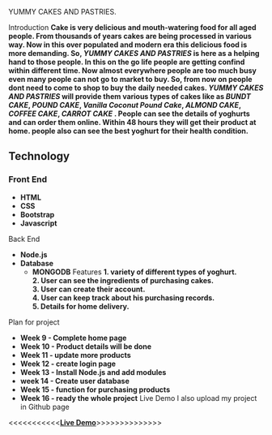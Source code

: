  YUMMY CAKES AND PASTRIES. 

 Introduction
**Cake is very delicious and mouth-watering food for all aged people. From thousands of years cakes are being processed in various way. Now in this over populated and modern era this delicious food is more demanding. So, *YUMMY CAKES AND PASTRIES* is here as a helping hand to those people. In this on the go life people are getting confind within different time. Now almost everywhere people are too much busy even many people can not go to market to buy. So, from now on people dont need to come to shop to buy the daily needed cakes. *YUMMY CAKES AND PASTRIES* will provide them various types of cakes like as *BUNDT CAKE*, *POUND CAKE*, *Vanilla Coconut Pound Cake*, *ALMOND CAKE*, *COFFEE CAKE*, *CARROT CAKE* . People can see the details of yoghurts and can order them online. Within 48 hours they will get their product at home. people also can see the best yoghurt for their health condition.**

## Technology
### Front End
* **HTML**
* **CSS**
* **Bootstrap**
* **Javascript**

 Back End
* **Node.js**
* **Database**
    * **MONGODB**
 Features
**1. variety of different types of yoghurt.**        
**2. User can see the ingredients of purchasing cakes.**       
**3. User can create their account.**        
**4. User can keep track about his purchasing records.**       
**5. Details for home delivery.**         

 Plan for project

* **Week 9 - Complete home page**
* **Week 10 - Product details will be done**
* **Week 11 - update more products**
* **Week 12 - create login page**
* **Week 13 - Install Node.js and add modules**
* **week 14 - Create user database**
* **Week 15 - function for purchasing products**
* **Week 16 - ready the whole project**
 Live Demo
I also upload my project in Github page

<<<<<<<<<<<**[Live Demo](https://alammdashraful-yummy-cakes-and-pastries-3.glitch.me/)**>>>>>>>>>>>>>>
